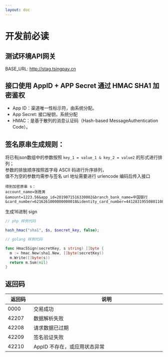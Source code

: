 ```yaml
---
layout: doc
---
```


# 开发前必读



## 测试环境API网关

BASE_URL: http://stag.tsingpay.cn

## 接口使用 AppID + APP Secret 通过 HMAC SHA1 加密鉴权
- App ID：渠道唯一性标示符，由系统分配。
- App Secret: 接口秘钥，系统分配
- HMAC：是基于散列的消息认证码（Hash-based MessageAuthentication Code）。

## 签名原串生成规则：
将已有json数组中的参数按照 `key_1 = value_1 & key_2 = value2` 的形式进行排列；<br>
参数的排放顺序按照首字母 ASCII 码进行升序排列，<br>
值不为空的参数均需参与签名
url 地址需要进行 urlencode 编码后传入接口

```
得到加密原串 s：
account_name=张胜男&amount=1223.56&app_id=2019071516330002&branch_bank_name=中国银行&card_number=6216261000000000018&identity_card_number=441283195508011086&nonce_str=MI7X1BMGJJNCOJQS&out_order_no=20190918384748&phone=15698238449&time_stamp=1563852246
```


生成16进制 sign

```php
// php 样例代码

hash_hmac("sha1", $s, $secret_key, false);

```

```go
// golang 样例代码

func Hmac5Sign(secretKey, s string) []byte {
  m := hmac.New(sha1.New, []byte(secretKey))
  m.Write([]byte(s))
  return m.Sum(nil)
}
```


## 返回码
| 返回码 <div style="width: 50pt"></div> | 说明 <div style="width: 350pt"></div> |
| --- | --- |
| 0000 | 交易成功 |
| 42207 | 数据解析失败 |
| 42208 | 请求数据已过期 |
| 42209 | 签名验证失败 |
| 42210 | AppID 不存在，或应用状态异常 |